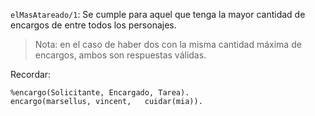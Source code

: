 `elMasAtareado/1`: Se cumple para aquel que tenga la mayor cantidad de encargos de entre todos los personajes.

> Nota: en el caso de haber dos con la misma cantidad máxima de encargos, ambos son respuestas válidas.

Recordar:

```
%encargo(Solicitante, Encargado, Tarea).
encargo(marsellus, vincent,   cuidar(mia)).
```
